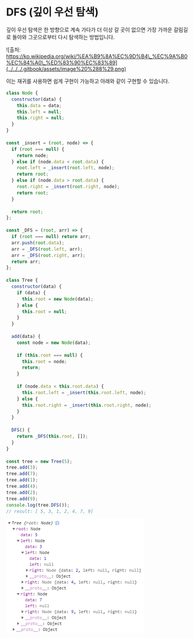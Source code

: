 # DFS \(깊이 우선 탐색\)

깊이 우선 탐색은 한 방향으로 계속 가다가 더 이상 갈 곳이 없으면 가장 가까운 갈림길로 돌아와 그곳으로부터 다시 탐색하는 방법입니다.

![&#xCD9C;&#xCC98;: https://ko.wikipedia.org/wiki/%EA%B9%8A%EC%9D%B4\_%EC%9A%B0%EC%84%A0\_%ED%83%90%EC%83%89](../../../.gitbook/assets/image%20%288%29.png)

이는 재귀를 사용하면 쉽게 구현이 가능하고 아래와 같이 구현할 수 있습니다.

```javascript
class Node {
  constructor(data) {
    this.data = data;
    this.left = null;
    this.right = null;
  }
}

const _insert = (root, node) => {
  if (root === null) {
    return node;
  } else if (node.data < root.data) {
    root.left = _insert(root.left, node);
    return root;
  } else if (node.data > root.data) {
    root.right = _insert(root.right, node);
    return root;
  }

  return root;
};

const _DFS = (root, arr) => {
  if (root === null) return arr;
  arr.push(root.data);
  arr = _DFS(root.left, arr);
  arr = _DFS(root.right, arr);
  return arr;
};

class Tree {
  constructor(data) {
    if (data) {
      this.root = new Node(data);
    } else {
      this.root = null;
    }
  }

  add(data) {
    const node = new Node(data);

    if (this.root === null) {
      this.root = node;
      return;
    }

    if (node.data < this.root.data) {
      this.root.left = _insert(this.root.left, node);
    } else {
      this.root.right = _insert(this.root.right, node);
    }
  }

  DFS() {
    return _DFS(this.root, []);
  }
}

const tree = new Tree(5);
tree.add(3);
tree.add(7);
tree.add(1);
tree.add(4);
tree.add(2);
tree.add(9);
console.log(tree.DFS());
// result: [ 5, 3, 1, 2, 4, 7, 9]
```

![](../../../.gitbook/assets/image%20%2810%29.png)



